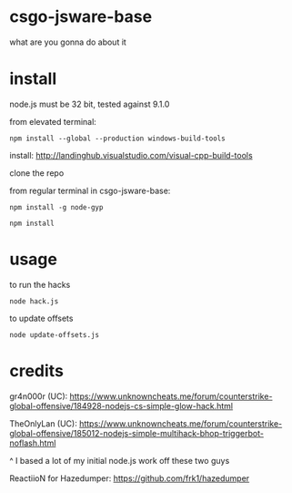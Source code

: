 # csgo-jsware-base

what are you gonna do about it

# install

node.js must be 32 bit, tested against 9.1.0

from elevated terminal:

    npm install --global --production windows-build-tools

install: http://landinghub.visualstudio.com/visual-cpp-build-tools

clone the repo

from regular terminal in csgo-jsware-base:

    npm install -g node-gyp

    npm install

# usage

to run the hacks

    node hack.js

to update offsets

    node update-offsets.js

# credits

gr4n000r (UC): https://www.unknowncheats.me/forum/counterstrike-global-offensive/184928-nodejs-cs-simple-glow-hack.html

TheOnlyLan (UC): https://www.unknowncheats.me/forum/counterstrike-global-offensive/185012-nodejs-simple-multihack-bhop-triggerbot-noflash.html

^ I based a lot of my initial node.js work off these two guys

ReactiioN for Hazedumper: https://github.com/frk1/hazedumper